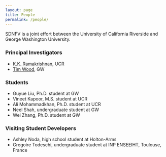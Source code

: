 ```yaml
---
layout: page
title: People
permalink: /people/
---
```


SDNFV is a joint effort between the University of California Riverside and George Washington University.

### Principal Investigators
  * [K.K. Ramakrishnan](http://www.cs.ucr.edu/~kk/), UCR
  * [Tim Wood](http://faculty.cs.gwu.edu/~timwood/wiki/doku.php), GW

### Students
  * Guyue Liu, Ph.D. student at GW
  * Vineet Kapoor, M.S. student at UCR
  * Ali Mohammadkhan, Ph.D. student at UCR
  * Neel Shah, undergraduate student at GW
  * Wei Zhang, Ph.D. student at GW

### Visiting Student Developers
  * Ashley Noda, high school student at Holton-Arms
  * Gregoire Todeschi, undergraduate student at INP ENSEEIHT, Toulouse, France
